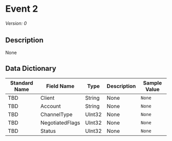 # Event 2
###### Version: 0

## Description
None

## Data Dictionary
|Standard Name|Field Name|Type|Description|Sample Value|
|---|---|---|---|---|
|TBD|Client|String|None|`None`|
|TBD|Account|String|None|`None`|
|TBD|ChannelType|UInt32|None|`None`|
|TBD|NegotiatedFlags|UInt32|None|`None`|
|TBD|Status|UInt32|None|`None`|
